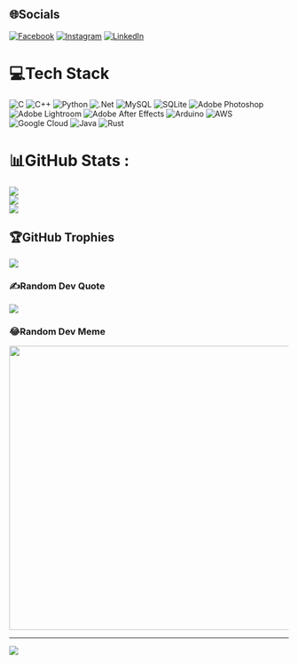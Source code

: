 
## 🌐Socials
[![Facebook](https://img.shields.io/badge/Facebook-%231877F2.svg?logo=Facebook&logoColor=white)](https://facebook.com/https://www.facebook.com/hardy.bui.03/) [![Instagram](https://img.shields.io/badge/Instagram-%23E4405F.svg?logo=Instagram&logoColor=white)](https://instagram.com/https://www.instagram.com/hardybui/) [![LinkedIn](https://img.shields.io/badge/LinkedIn-%230077B5.svg?logo=linkedin&logoColor=white)](https://linkedin.com/in/https://www.linkedin.com/in/hardybui03/) 

# 💻Tech Stack
![C](https://img.shields.io/badge/c-%2300599C.svg?style=plastic&logo=c&logoColor=white) ![C++](https://img.shields.io/badge/c++-%2300599C.svg?style=plastic&logo=c%2B%2B&logoColor=white) ![Python](https://img.shields.io/badge/python-3670A0?style=plastic&logo=python&logoColor=ffdd54) ![.Net](https://img.shields.io/badge/.NET-5C2D91?style=plastic&logo=.net&logoColor=white) ![MySQL](https://img.shields.io/badge/mysql-%2300f.svg?style=plastic&logo=mysql&logoColor=white) ![SQLite](https://img.shields.io/badge/sqlite-%2307405e.svg?style=plastic&logo=sqlite&logoColor=white) ![Adobe Photoshop](https://img.shields.io/badge/adobephotoshop-%2331A8FF.svg?style=plastic&logo=adobephotoshop&logoColor=white) ![Adobe Lightroom](https://img.shields.io/badge/Adobe%20Lightroom-31A8FF.svg?style=plastic&logo=Adobe%20Lightroom&logoColor=white) ![Adobe After Effects](https://img.shields.io/badge/Adobe%20After%20Effects-9999FF.svg?style=plastic&logo=Adobe%20After%20Effects&logoColor=white) ![Arduino](https://img.shields.io/badge/-Arduino-00979D?style=plastic&logo=Arduino&logoColor=white) ![AWS](https://img.shields.io/badge/AWS-%23FF9900.svg?style=plastic&logo=amazon-aws&logoColor=white) ![Google Cloud](https://img.shields.io/badge/Google%20Cloud-%234285F4.svg?style=plastic&logo=google-cloud&logoColor=white) ![Java](https://img.shields.io/badge/java-%23ED8B00.svg?style=plastic&logo=java&logoColor=white) ![Rust](https://img.shields.io/badge/rust-%23000000.svg?style=plastic&logo=rust&logoColor=white)
# 📊GitHub Stats :
![](https://github-readme-stats.vercel.app/api?username=hardybui03&theme=radical&hide_border=false&include_all_commits=false&count_private=false)<br/>
![](https://github-readme-streak-stats.herokuapp.com/?user=hardybui03&theme=radical&hide_border=false)<br/>
![](https://github-readme-stats.vercel.app/api/top-langs/?username=hardybui03&theme=radical&hide_border=false&include_all_commits=false&count_private=false&layout=compact)

## 🏆GitHub Trophies
![](https://github-trophies.vercel.app/?username=hardybui03&theme=radical&no-frame=false&no-bg=false&margin-w=4)

### ✍️Random Dev Quote
![](https://quotes-github-readme.vercel.app/api?type=vetical&theme=radical)

### 😂Random Dev Meme
<img src="https://random-memer.herokuapp.com/" width="512px"/>

---
[![](https://visitcount.itsvg.in/api?id=hardybui03&icon=0&color=0)](https://visitcount.itsvg.in)
